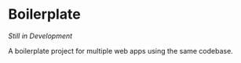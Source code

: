 # Boilerplate

_Still in Development_

A boilerplate project for multiple web apps using the same codebase.
